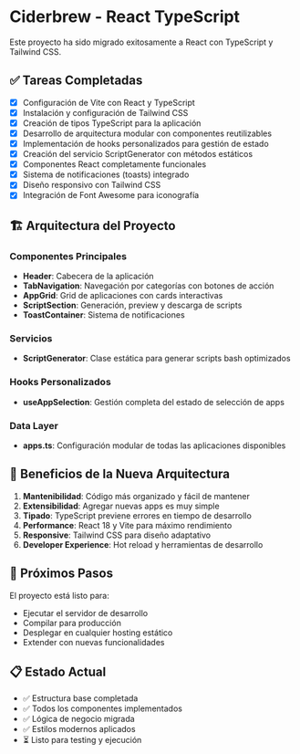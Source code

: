 # Ciderbrew - React TypeScript

Este proyecto ha sido migrado exitosamente a React con TypeScript y Tailwind CSS.

## ✅ Tareas Completadas

- [x] Configuración de Vite con React y TypeScript
- [x] Instalación y configuración de Tailwind CSS
- [x] Creación de tipos TypeScript para la aplicación
- [x] Desarrollo de arquitectura modular con componentes reutilizables
- [x] Implementación de hooks personalizados para gestión de estado
- [x] Creación del servicio ScriptGenerator con métodos estáticos
- [x] Componentes React completamente funcionales
- [x] Sistema de notificaciones (toasts) integrado
- [x] Diseño responsivo con Tailwind CSS
- [x] Integración de Font Awesome para iconografía

## 🏗️ Arquitectura del Proyecto

### Componentes Principales
- **Header**: Cabecera de la aplicación
- **TabNavigation**: Navegación por categorías con botones de acción
- **AppGrid**: Grid de aplicaciones con cards interactivas
- **ScriptSection**: Generación, preview y descarga de scripts
- **ToastContainer**: Sistema de notificaciones

### Servicios
- **ScriptGenerator**: Clase estática para generar scripts bash optimizados

### Hooks Personalizados
- **useAppSelection**: Gestión completa del estado de selección de apps

### Data Layer
- **apps.ts**: Configuración modular de todas las aplicaciones disponibles

## 🎯 Beneficios de la Nueva Arquitectura

1. **Mantenibilidad**: Código más organizado y fácil de mantener
2. **Extensibilidad**: Agregar nuevas apps es muy simple
3. **Tipado**: TypeScript previene errores en tiempo de desarrollo
4. **Performance**: React 18 y Vite para máximo rendimiento
5. **Responsive**: Tailwind CSS para diseño adaptativo
6. **Developer Experience**: Hot reload y herramientas de desarrollo

## 🚀 Próximos Pasos

El proyecto está listo para:
- Ejecutar el servidor de desarrollo
- Compilar para producción
- Desplegar en cualquier hosting estático
- Extender con nuevas funcionalidades

## 📋 Estado Actual

- ✅ Estructura base completada
- ✅ Todos los componentes implementados
- ✅ Lógica de negocio migrada
- ✅ Estilos modernos aplicados
- ⏳ Listo para testing y ejecución
